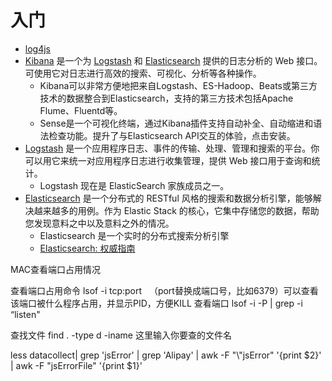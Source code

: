 # 入门

- [log4js](https://www.npmjs.com/package/log4js)
- [Kibana](https://www.elastic.co/cn/products/kibana) 是一个为 [Logstash](https://www.elastic.co/cn/products/logstash) 和 [Elasticsearch](https://www.elastic.co/cn/products/elasticsearch) 提供的日志分析的 Web 接口。可使用它对日志进行高效的搜索、可视化、分析等各种操作。
  - Kibana可以非常方便地把来自Logstash、ES-Hadoop、Beats或第三方技术的数据整合到Elasticsearch，支持的第三方技术包括Apache Flume、Fluentd等。
  - Sense是一个可视化终端，通过Kibana插件支持自动补全、自动缩进和语法检查功能。提升了与Elasticsearch API交互的体验，点击安装。
- [Logstash](https://www.elastic.co/cn/products/logstash) 是一个应用程序日志、事件的传输、处理、管理和搜索的平台。你可以用它来统一对应用程序日志进行收集管理，提供 Web 接口用于查询和统计。
  - Logstash 现在是 ElasticSearch 家族成员之一。
- [Elasticsearch](https://www.elastic.co/cn/products/elasticsearch) 是一个分布式的 RESTful 风格的搜索和数据分析引擎，能够解决越来越多的用例。作为 Elastic Stack 的核心，它集中存储您的数据，帮助您发现意料之中以及意料之外的情况。
  - Elasticsearch 是一个实时的分布式搜索分析引擎
  - [Elasticsearch: 权威指南](https://www.elastic.co/guide/cn/elasticsearch/guide/cn/index.html)


MAC查看端口占用情况

查看端口占用命令 lsof -i tcp:port  
（port替换成端口号，比如6379）可以查看该端口被什么程序占用，并显示PID，方便KILL
查看端口
lsof -i -P | grep -i “listen"

查找文件
find . -type d -iname 这里输入你要查的文件名



less datacollect| grep 'jsError' | grep 'Alipay' | awk -F "\\\"jsError" '{print $2}' | awk -F "jsErrorFile" '{print $1}'

